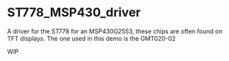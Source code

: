# ST778_MSP430_driver
A driver for the ST778 for an MSP430G2553, these chips are often found on TFT displays. The one used in this demo is the GMT020-02


WIP
